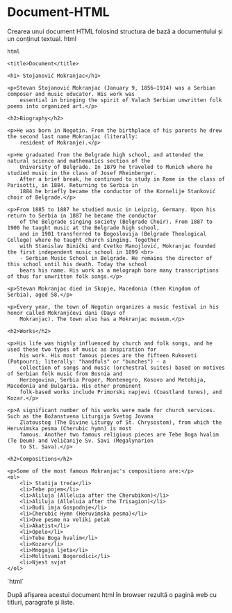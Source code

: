 # Document-HTML
Crearea unui document HTML folosind structura de bază a documentului și un conținut textual.
html

`html`
<!DOCTYPE html>
<html lang="en">

<head>
    <meta charset="UTF-8">

    <title>Document</title>
</head>

<body>

    <h1> Stojanović Mokranjac</h1>

    <p>Stevan Stojanović Mokranjac (January 9, 1856–1914) was a Serbian composer and music educator. His work was
        essential in bringing the spirit of Valach Serbian unwritten folk poems into organized art.</p>

    <h2>Biography</h2>

    <p>He was born in Negotin. From the birthplace of his parents he drew the second last name Mokranjac (literally:
        resident of Mokranje).</p>

    <p>He graduated from the Belgrade high school, and attended the natural science and mathematics section of the
        University of Belgrade. In 1879 he traveled to Munich where he studied music in the class of Josef Rheinberger.
        After a brief break, he continued to study in Rome in the class of Parisotti, in 1884. Returning to Serbia in
        1884 he briefly became the conductor of the Kornelije Stanković choir of Belgrade.</p>

    <p>From 1885 to 1887 he studied music in Leipzig, Germany. Upon his return to Serbia in 1887 he became the conductor
        of the Belgrade singing society (Belgrade Choir). From 1887 to 1900 he taught music at the Belgrade high school,
        and in 1901 transferred to Bogoslovija (Belgrade Theological College) where he taught church singing. Together
        with Stanislav Binički and Cvetko Manojlović, Mokranjac founded the first independent music school in 1899 <br>
        - Serbian Music School in Belgrade. He remains the director of this school until his death. Today the school
        bears his name. His work as a melograph bore many transcriptions of thus far unwritten folk songs.</p>

    <p>Stevan Mokranjac died in Skopje, Macedonia (then Kingdom of Serbia), aged 58.</p>

    <p>Every year, the town of Negotin organizes a music festival in his honor called Mokranjčevi dani (Days of
        Mokranjac). The town also has a Mokranjac museum.</p>

    <h2>Works</h2>

    <p>His life was highly influenced by church and folk songs, and he used these two types of music as inspiration for
        his work. His most famous pieces are the fifteen Rukoveti (Potpourri; literally: "handfuls" or "bunches") - a
        collection of songs and music (orchestral suites) based on motives of Serbian folk music from Bosnia and
        Herzegovina, Serbia Proper, Montenegro, Kosovo and Metohija, Macedonia and Bulgaria. His other prominent
        folk-based works include Primorski napjevi (Coastland tunes), and Kozar.</p>

    <p>A significant number of his works were made for church services. Such as the Božanstvena Liturgija Svetog Jovana
        Zlatoustog (The Divine Liturgy of St. Chrysostom), from which the Heruvimska pesma (Cherubic hymn) is most
        famous. Another two famous religious pieces are Tebe Boga hvalim (Te Deum) and Veličanije Sv. Savi (Megalynarion
        to St. Sava).</p>

    <h2>Compositions</h2>

    <p>Some of the most famous Mokranjac's compositions are:</p>
    <ol>
        <li> Statija treća</li>
        <li>Tebe pojem</li>
        <li>Aliluja (Alleluia after the Cherubikon)</li>
        <li>Aliluja (Alleluia after the Trisagion)</li>
        <li>Budi imja Gospodnje</li>
        <li>Cherubic Hymn (Heruvimska pesma)</li>
        <li>Dve pesme na veliki petak
        <li>Akatist</li>
        <li>Opelo</li>
        <li>Tebe Boga hvalim</li>
        <li>Kozar</li>
        <li>Mnogaja ljeta</li>
        <li>Molitvami Bogorodici</li>
        <li>Njest svjat
    </ol>

</body>

</html>
`html`

După afișarea acestui document html în browser rezultă o pagină web cu titluri, paragrafe și liste.

